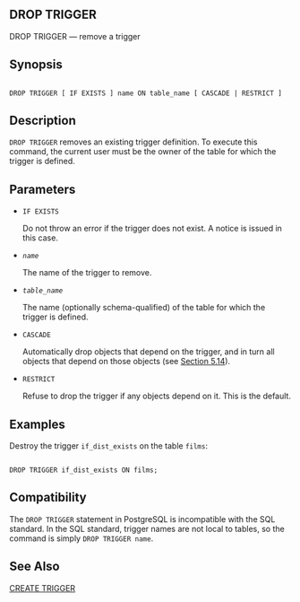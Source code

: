 ## DROP TRIGGER

DROP TRIGGER — remove a trigger

## Synopsis

```

DROP TRIGGER [ IF EXISTS ] name ON table_name [ CASCADE | RESTRICT ]
```

## Description

`DROP TRIGGER` removes an existing trigger definition. To execute this command, the current user must be the owner of the table for which the trigger is defined.

## Parameters

* `IF EXISTS`

    Do not throw an error if the trigger does not exist. A notice is issued in this case.

* *`name`*

    The name of the trigger to remove.

* *`table_name`*

    The name (optionally schema-qualified) of the table for which the trigger is defined.

* `CASCADE`

    Automatically drop objects that depend on the trigger, and in turn all objects that depend on those objects (see [Section 5.14](ddl-depend.html "5.14. Dependency Tracking")).

* `RESTRICT`

    Refuse to drop the trigger if any objects depend on it. This is the default.

## Examples

Destroy the trigger `if_dist_exists` on the table `films`:

```

DROP TRIGGER if_dist_exists ON films;
```

## Compatibility

The `DROP TRIGGER` statement in PostgreSQL is incompatible with the SQL standard. In the SQL standard, trigger names are not local to tables, so the command is simply `DROP TRIGGER name`.

## See Also

[CREATE TRIGGER](sql-createtrigger.html "CREATE TRIGGER")